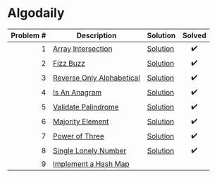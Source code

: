 # Algodaily

| Problem # | Description                               | Solution                          | Solved |
| --------: | ----------------------------------------- | --------------------------------- | :----: |
|         1 | [Array Intersection](problems/001)        | [Solution](problems/001/index.js) |   ✔️   |
|         2 | [Fizz Buzz](problems/002)                 | [Solution](problems/002/index.js) |   ✔️   |
|         3 | [Reverse Only Alphabetical](problems/003) | [Solution](problems/003/index.js) |   ✔️   |
|         4 | [Is An Anagram](problems/004)             | [Solution](problems/004/index.js) |   ✔️   |
|         5 | [Validate Palindrome](problems/005)       | [Solution](problems/005/index.js) |   ✔️   |
|         6 | [Majority Element](problems/006)          | [Solution](problems/006/index.js) |   ✔️   |
|         7 | [Power of Three](problems/007)            | [Solution](problems/007/index.js) |   ✔️   |
|         8 | [Single Lonely Number](problems/008)      | [Solution](problems/008/index.js) |   ✔️   |
|         9 | [Implement a Hash Map](problems/009)      |                                   |        |
